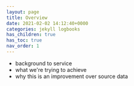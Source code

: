 ```yaml
---
layout: page
title: Overview
date: 2021-02-02 14:12:40+0000
categories: jekyll logbooks
has_children: true
has_toc: true
nav_order: 1
---
```

- background to service
- what we're trying to achieve
- why this is an improvement over source data
